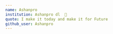 ```yaml
---
name: Ashanpro 
institution: Ashanpro dl  🚩 
quote: I make it today and make it for Future 
github_user: Ashanpro
---
```

